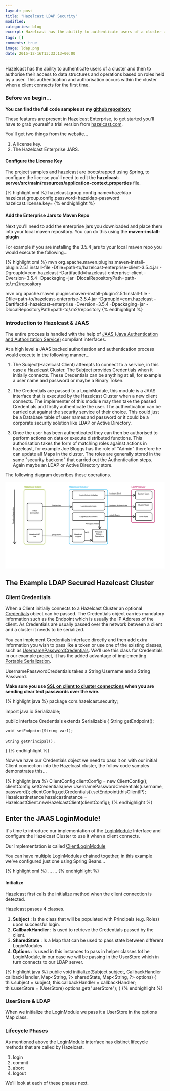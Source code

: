 ```yaml
---
layout: post
title: "Hazelcast LDAP Security"
modified:
categories: blog
excerpt: Hazelcast has the ability to authenticate users of a cluster and then to authorise their access to data structures and operations based on roles held by a user.
tags: []
comments: true
image: ldap.png
date: 2015-12-16T13:33:13+00:00
---
```


Hazelcast has the ability to authenticate users of a cluster and then to authorise their access to data structures and operations based on roles held by a user.  This authentication and authorisation occurs within the cluster when a client connects for the first time.  

### Before we begin...

**You can find the full code samples at my [github repository](http://github.com/dbrimley/hazeldap)**

These features are present in Hazelcast Enterprise, to get started you'll have to grab yourself a trial version from [hazelcast.com](https://hazelcast.com/hazelcast-enterprise-download/trial/).

You'll get two things from the website...

1. A license key.
2. The Hazelcast Enterprise JARS.

#### Configure the License Key

The project samples and hazelcast are bootstrapped using Spring, to configure the license you'll need to edit the **hazelcast-server/src/main/resources/application-context.properties** file.

{% highlight xml %}
hazelcast.group.config.name=hazeldap
hazelcast.group.config.password=hazeldap-password
hazelcast.license.key=<!-- GET LICENCE FROM https://hazelcast.com/hazelcast-enterprise-download/trial/ -->
{% endhighlight %}

#### Add the Enterprise Jars to Maven Repo

Next you'll need to add the enterprise jars you downloaded and place them into your local maven repository.  You can do this using the **maven-install-plugin**

For example if you are installing the 3.5.4 jars to your local maven repo you would execute the following...

{% highlight xml %}
mvn org.apache.maven.plugins:maven-install-plugin:2.5.1:install-file 
-Dfile=path-to/hazelcast-enterprise-client-3.5.4.jar 
-DgroupId=com.hazelcast 
-DartifactId=hazelcast-enterprise-client 
-Dversion=3.5.4 
-Dpackaging=jar 
-DlocalRepositoryPath=path-to/.m2/repository

mvn org.apache.maven.plugins:maven-install-plugin:2.5.1:install-file 
-Dfile=path-to/hazelcast-enterprise-3.5.4.jar 
-DgroupId=com.hazelcast 
-DartifactId=hazelcast-enterprise 
-Dversion=3.5.4 
-Dpackaging=jar 
-DlocalRepositoryPath=path-to/.m2/repository
{% endhighlight %}

### Introduction to Hazelcast & JAAS

The entire process is handled with the help of [JAAS (Java Authentication and Authorization Service)](https://en.wikipedia.org/wiki/Java_Authentication_and_Authorization_Service) compliant interfaces.

At a high level a JAAS backed authorisation and authentication process would execute in the following manner...

1. The Subject(Hazelcast Client) attempts to connect to a service, in this case a Hazelcast Cluster.  The Subject provides Credentials when it initially connects.  These Credentials can be anything at all, for example a user name and password or maybe a Binary Token.  

2. The Credentials are passed to a LoginModule, this module is a JAAS interface that is executed by the Hazelcast Cluster when a new client connects.  The implementer of this module may then take the passed Credentials and firstly authenticate the user.  The authentication can be carried out against the security service of their choice.  This could just be a Database table of user names and password or it could be a corporate security solution like LDAP or Active Directory.

3. Once the user has been authenticated they can then be authorised to perform actions on data or execute distributed functions.  This authorisation takes the form of matching roles against actions in hazelcast, for example Joe Bloggs has the role of "Admin" therefore he can update all Maps in the cluster.  The roles are generally stored in the same "security backend" that carried out the Authentication steps.  Again maybe an LDAP or Active Directory store.

The following diagram describes these operations.

![Hazelcast LDAP Security Workflow](/assets/img/hazelcast-ldap-security.png)

## The Example LDAP Secured Hazelcast Cluster

### Client Credentials

When a Client initially connects to a Hazelcast Cluster an optional [Credentials](http://docs.hazelcast.org/docs/latest/javadoc/com/hazelcast/security/Credentials.html) object can be passed.  The Credentials object carries mandatory information such as the Endpoint which is usually the IP Address of the client.  As Credentials are usually passed over the network between a client and a cluster it needs to be serialized.

You can implement Credentials interface directly and then add extra information you wish to pass like a token or use one of the existing classes, such as [UsernamePasswordCredentials](http://docs.hazelcast.org/docs/latest/javadoc/com/hazelcast/security/UsernamePasswordCredentials.html).  We'll use this class for Credentials in our example project, it has the added advantage of implementing [Portable Serialization](http://docs.hazelcast.org/docs/latest/manual/html-single/index.html#portable).  

UsernamePasswordCredentials takes a String Username and a String Password.

**Make sure you use [SSL on client to cluster connections](http://docs.hazelcast.org/docs/latest/manual/html-single/index.html#ssl) when you are sending clear text passwords over the wire.**

{% highlight java %}
package com.hazelcast.security;

import java.io.Serializable;

public interface Credentials extends Serializable {
    String getEndpoint();

    void setEndpoint(String var1);

    String getPrincipal();
}
{% endhighlight %}

Now we have our Credentials object we need to pass it on with our initial Client connection into the Hazelcast cluster, the follow code samples demonstrates this...

{% highlight java %}
ClientConfig clientConfig = new ClientConfig();
clientConfig.setCredentials(new UsernamePasswordCredentials(username, password));
clientConfig.getCredentials().setEndpoint(thisClientIP);
HazelcastInstance hazelcastInstance = HazelcastClient.newHazelcastClient(clientConfig);
{% endhighlight %}

## Enter the JAAS LoginModule!

It's time to introduce our implementation of the [LoginModule](http://docs.oracle.com/javase/7/docs/technotes/guides/security/jaas/JAASLMDevGuide.html) Interface and configure the Hazelcast Cluster to use it when a client connects.

Our Implementation is called [ClientLoginModule](https://github.com/dbrimley/hazeldap/blob/master/hazeldap-server/src/main/java/com/craftedbytes/hazelcast/security/ClientLoginModule.java)

You can have multiple LoginModules chained together, in this example we've configured just one using Spring Beans...

{% highlight xml %}
    <bean id="hazelcast.instance" class="com.hazelcast.core.Hazelcast" factory-method="newHazelcastInstance">
        <constructor-arg>
            <bean class="com.hazelcast.config.Config">
                ...
                <property name="securityConfig">
                    <bean class="com.hazelcast.config.SecurityConfig">
                        <property name="enabled" value="true"/>
                        <property name="clientLoginModuleConfigs">
                            <list>
                                <bean class="com.hazelcast.config.LoginModuleConfig">
                                    <property name="className"
                                              value="com.craftedbytes.hazelcast.security.ClientLoginModule"/>
                                    <property name="usage" value="REQUIRED"/>
                                    <property name="properties">
                                        <map>
                                            <entry key="userStore" value-ref="userStore"/>
                                        </map>
                                    </property>
                                </bean>
                            </list>
                        </property>
                        ...
                    </bean>
                </property>
            </bean>
        </constructor-arg>
    </bean>
{% endhighlight %}


#### Initialize

Hazelcast first calls the initialize method when the client connection is detected.  

Hazelcast passes 4 classes.

1. **Subject** : Is the class that will be populated with Principals (e.g. Roles) upon successful login.
2. **CallbackHandler** : Is used to retrieve the Credentials passed by the client.
3. **SharedState** : Is a Map that can be used to pass state between different LoginModules
4. **Options** : Is used in this instances to pass in helper classes tot he LoginModule, in our case we will be passing in the UserStore which in turn connects to our LDAP server.

{% highlight java %}
public void initialize(Subject subject, 
                       CallbackHandler callbackHandler, 
                       Map<String, ?> sharedState, 
                       Map<String, ?> options) {
    this.subject = subject;
    this.callbackHandler = callbackHandler;
    this.userStore = (UserStore) options.get("userStore");
}
{% endhighlight %}

### UserStore & LDAP

When we initialize the LoginModule we pass it a UserStore in the options Map class.

### Lifecycle Phases

As mentioned above the LoginModule interface has distinct lifecycle methods that are called by Hazelcast.

1. login
2. commit
3. abort
4. logout

We'll look at each of these phases next.

















